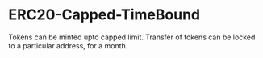 # ERC20-Capped-TimeBound
Tokens can be minted upto capped limit. Transfer of tokens can be locked to a particular address, for a month.
